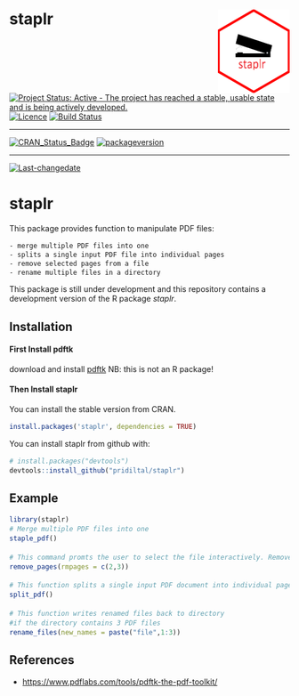 
staplr <img src="logo.png" align="right" height="150" />
========================================================

[![Project Status: Active - The project has reached a stable, usable state and is being actively developed.](http://www.repostatus.org/badges/latest/active.svg)](http://www.repostatus.org/#active) [![Licence](https://img.shields.io/badge/licence-GPL--3-blue.svg)](https://www.gnu.org/licenses/gpl-3.0.en.html) [![Build Status](https://travis-ci.org/pridiltal/staplr.svg?branch=master)](https://travis-ci.org/pridiltal/staplr)

------------------------------------------------------------------------

[![CRAN\_Status\_Badge](http://www.r-pkg.org/badges/version/staplr)](https://cran.r-project.org/package=staplr) [![packageversion](https://img.shields.io/badge/Package%20version-1.1.0-orange.svg?style=flat-square)](commits/master)

------------------------------------------------------------------------

[![Last-changedate](https://img.shields.io/badge/last%20change-2018--03--01-yellowgreen.svg)](/commits/master)

<!-- README.md is generated from README.Rmd. Please edit that file -->
staplr
======

This package provides function to manipulate PDF files:

    - merge multiple PDF files into one 
    - splits a single input PDF file into individual pages 
    - remove selected pages from a file
    - rename multiple files in a directory

This package is still under development and this repository contains a development version of the R package *staplr*.

Installation
------------

#### First Install pdftk

download and install [pdftk](https://www.pdflabs.com/tools/pdftk-the-pdf-toolkit/) NB: this is not an R package!

#### Then Install staplr

You can install the stable version from CRAN.

``` r
install.packages('staplr', dependencies = TRUE)
```

You can install staplr from github with:

``` r
# install.packages("devtools")
devtools::install_github("pridiltal/staplr")
```

Example
-------

``` r
library(staplr)
# Merge multiple PDF files into one
staple_pdf()

# This command promts the user to select the file interactively. Remove page 2 and 3 from the selected file.
remove_pages(rmpages = c(2,3))

# This function splits a single input PDF document into individual pages
split_pdf()

# This function writes renamed files back to directory
#if the directory contains 3 PDF files
rename_files(new_names = paste("file",1:3))
```

References
----------

-   <https://www.pdflabs.com/tools/pdftk-the-pdf-toolkit/>
